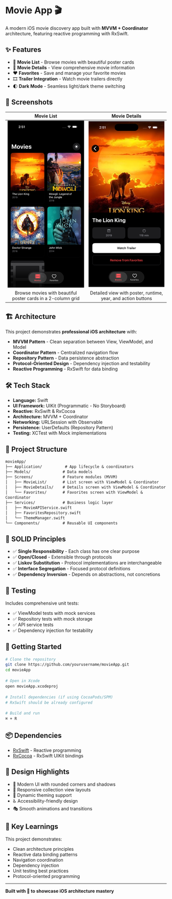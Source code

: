 # Movie App 🎬
A modern iOS movie discovery app built with **MVVM + Coordinator** architecture, featuring reactive programming with RxSwift.

## ✨ Features
- 🎥 **Movie List** - Browse movies with beautiful poster cards
- 📖 **Movie Details** - View comprehensive movie information
- ❤️ **Favorites** - Save and manage your favorite movies
- 🎞️ **Trailer Integration** - Watch movie trailers directly
- 🌓 **Dark Mode** - Seamless light/dark theme switching

## 📱 Screenshots

| Movie List | Movie Details |
|:----------:|:-------------:|
| ![Movie List](readme-images/1.png) | ![Movie Details](readme-images/2.png) |
| Browse movies with beautiful poster cards in a 2-column grid | Detailed view with poster, runtime, year, and action buttons |

## 🏗️ Architecture
This project demonstrates **professional iOS architecture** with:
- **MVVM Pattern** - Clean separation between View, ViewModel, and Model
- **Coordinator Pattern** - Centralized navigation flow
- **Repository Pattern** - Data persistence abstraction
- **Protocol-Oriented Design** - Dependency injection and testability
- **Reactive Programming** - RxSwift for data binding

## 🛠️ Tech Stack
- **Language:** Swift
- **UI Framework:** UIKit (Programmatic - No Storyboard)
- **Reactive:** RxSwift & RxCocoa
- **Architecture:** MVVM + Coordinator
- **Networking:** URLSession with Observable
- **Persistence:** UserDefaults (Repository Pattern)
- **Testing:** XCTest with Mock implementations

## 📂 Project Structure
```
movieApp/
├── Application/          # App lifecycle & coordinators
├── Models/              # Data models
├── Screens/             # Feature modules (MVVM)
│   ├── MovieList/       # List screen with ViewModel & Coordinator
│   ├── MovieDetails/    # Details screen with ViewModel & Coordinator
│   └── Favorites/       # Favorites screen with ViewModel & Coordinator
├── Services/            # Business logic layer
│   ├── MovieAPIService.swift
│   ├── FavoritesRepository.swift
│   └── ThemeManager.swift
└── Components/          # Reusable UI components
```

## 🎯 SOLID Principles
- ✅ **Single Responsibility** - Each class has one clear purpose
- ✅ **Open/Closed** - Extensible through protocols
- ✅ **Liskov Substitution** - Protocol implementations are interchangeable
- ✅ **Interface Segregation** - Focused protocol definitions
- ✅ **Dependency Inversion** - Depends on abstractions, not concretions

## 🧪 Testing
Includes comprehensive unit tests:
- ✅ ViewModel tests with mock services
- ✅ Repository tests with mock storage
- ✅ API service tests
- ✅ Dependency injection for testability

## 🚀 Getting Started
```bash
# Clone the repository
git clone https://github.com/yourusername/movieApp.git
cd movieApp

# Open in Xcode
open movieApp.xcodeproj

# Install dependencies (if using CocoaPods/SPM)
# RxSwift should be already configured

# Build and run
⌘ + R
```

## 📦 Dependencies
- [RxSwift](https://github.com/ReactiveX/RxSwift) - Reactive programming
- [RxCocoa](https://github.com/ReactiveX/RxSwift) - RxSwift UIKit bindings

## 🎨 Design Highlights
- 🎨 Modern UI with rounded corners and shadows
- 📱 Responsive collection view layouts
- 🌈 Dynamic theming support
- ♿ Accessibility-friendly design
- 🎭 Smooth animations and transitions

## 📝 Key Learnings
This project demonstrates:
- Clean architecture principles
- Reactive data binding patterns
- Navigation coordination
- Dependency injection
- Unit testing best practices
- Protocol-oriented programming

---

**Built with 💙 to showcase iOS architecture mastery**

